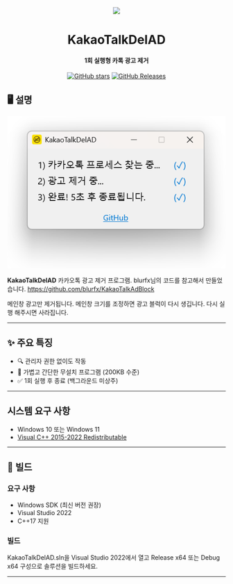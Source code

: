 <div align="center">
  <img src="KakaoTalkDelAD.ico"  width="200"/>
  <h1 align="center">KakaoTalkDelAD</h1>
  <h4 align="center">1회 실행형 카톡 광고 제거</h4>
</div>

<div align="center">
  <a href="https://github.com/HiSkyZen/KakaoTalkDelAD"><img src="https://img.shields.io/github/stars/hiskyzen/kakaotalkdelad.svg?logo=github&style=for-the-badge" alt="GitHub stars"></a>
  <a href="https://github.com/HiSkyZen/KakaoTalkDelAD/releases/latest"><img src="https://img.shields.io/github/downloads/hiskyzen/kakaotalkdelad/total.svg?style=for-the-badge&logo=github" alt="GitHub Releases"></a>
</div>

## 🖥️ 설명

![KakaoTalkDelAD](https://raw.githubusercontent.com/HiSkyZen/KakaoTalkDelAD/master/Docs/KakaoTalkDelAD.png)

**KakaoTalkDelAD** 카카오톡 광고 제거 프로그램. blurfx님의 코드를 참고해서 만들었습니다. https://github.com/blurfx/KakaoTalkAdBlock

메인창 광고만 제거됩니다.
메인창 크기를 조정하면 광고 블럭이 다시 생깁니다. 다시 실행 해주시면 사라집니다.

---

## ✨ 주요 특징

- 🔍 관리자 권한 없이도 작동
- 📐 가볍고 간단한 무설치 프로그램 (200KB 수준)
- ✅ 1회 실행 후 종료 (백그라운드 미상주)

---

## 시스템 요구 사항
 * Windows 10 또는 Windows 11
 * [Visual C++ 2015-2022 Redistributable](https://learn.microsoft.com/ko-kr/cpp/windows/latest-supported-vc-redist?view=msvc-170)

---

## 🔧 빌드
### 요구 사항
 * Windows SDK (최신 버전 권장)
 * Visual Studio 2022 
 * C++17 지원

### 빌드
KakaoTalkDelAD.sln을 Visual Studio 2022에서 열고 Release x64 또는 Debug x64 구성으로 솔루션을 빌드하세요.

---
